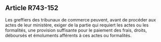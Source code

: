 Article R743-152
----
Les greffiers des tribunaux de commerce peuvent, avant de procéder aux actes de
leur ministère, exiger de la partie qui requiert les actes ou les formalités,
une provision suffisante pour le paiement des frais, droits, déboursés et
émoluments afférents à ces actes ou formalités.
